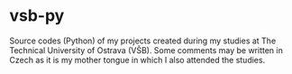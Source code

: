 # vsb-py
Source codes (Python) of my projects created during my studies at The Technical University of Ostrava (VŠB). Some comments may be written in Czech as it is my mother tongue in which I also attended the studies.
